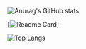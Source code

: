 ![Anurag's GitHub stats](https://github-readme-stats.vercel.app/api?username=emad555&show_icons=true&theme=radical)


[![Readme Card](https://github-readme-stats.vercel.app/api/pin/?username=emad555&repo=todoApp)]


[![Top Langs](https://github-readme-stats.vercel.app/api/top-langs/?username=emad555&hide_progress=true)](https://github.com/emad555/github-readme-stats)
